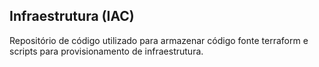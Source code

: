## Infraestrutura (IAC)

Repositório de código utilizado para armazenar código fonte terraform e scripts para provisionamento de infraestrutura.

